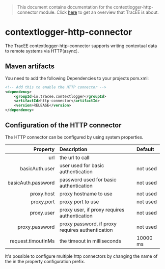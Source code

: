 > This document contains documentation for the contextlogger-http-connector module. Click [here](/README.md) to get an overview that TracEE is about.

# contextlogger-http-connector

The TracEE contextlogger-http-connector supports writing contextual data to remote systems via HTTP(async). 

## Maven artifacts
You need to add the following Dependencies to your projects pom.xml:

```xml
<!-- Add this to enable the HTTP connector -->
<dependency>
    <groupId>io.tracee.contextlogger</groupId>
    <artifactId>http-connector</artifactId>
    <version>RELEASE</version>
</dependency>
```

## Configuration of the HTTP connector
The HTTP connector can be configured by using system properties. 

| Property                                                 | Description | Default |
|---------------------------------------------------------:|:------|:-------|
| url                       | the url to call | |
| basicAuth.user            | user used for basic authentication                | not used |
| basicAuth.password        | password used for basic authentication            | not used |
| proxy.host                | proxy hostname to use                             | not used |
| proxy.port                | proxy port to use                                 | not used |
| proxy.user                | proxy user, if proxy requires authentication      | not used |
| proxy.password            | proxy password, if proxy requires authentication  | not used |
| request.timoutInMs        | the timeout in milliseconds                       | 10000 ms |


It's possible to configure multiple http connectors by changing the name of the in the property configuration prefix. 
 
